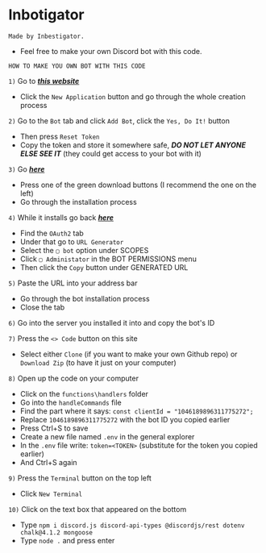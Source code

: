 ﻿# Inbotigator
`Made by Inbestigator.`
- Feel free to make your own Discord bot with this code.

`HOW TO MAKE YOU OWN BOT WITH THIS CODE`

`1)` Go to [***this website***](https://discord.com/developers/applications)
- Click the `New Application` button and go through the whole creation process

`2)` Go to the `Bot` tab and click `Add Bot`, click the `Yes, Do It!` button
- Then press `Reset Token`
- Copy the token and store it somewhere safe, ***DO NOT LET ANYONE ELSE SEE IT*** (they could get access to your bot with it)

`3)` Go [***here***](https://nodejs.org)
- Press one of the green download buttons (I recommend the one on the left)
- Go through the installation process

`4)` While it installs go back [***here***](https://discord.com/developers/applications)
- Find the `OAuth2` tab
- Under that go to `URL Generator`
- Select the `▢ bot` option under SCOPES
- Click `▢ Administator` in the BOT PERMISSIONS menu
- Then click the `Copy` button under GENERATED URL

`5)` Paste the URL into your address bar
- Go through the bot installation process
- Close the tab

`6)` Go into the server you installed it into and copy the bot's ID
	
`7)` Press the `<> Code` button on this site
- Select either `Clone` (if you want to make your own Github repo) or `Download Zip` (to have it just on your computer)

`8)` Open up the code on your computer 
- Click on the `functions\handlers` folder
- Go into the `handleCommands` file
- Find the part where it says: `const clientId = "1046189896311775272";`
- Replace `1046189896311775272` with the bot ID you copied earlier
- Press Ctrl+S to save
- Create a new file named `.env` in the general explorer
- In the `.env` file write: `token=<TOKEN>` (substitute <TOKEN> for the token you copied earlier)
- And Ctrl+S again

`9)` Press the `Terminal` button on the top left
- Click `New Terminal`

`10)` Click on the text box that appeared on the bottom
- Type `npm i discord.js discord-api-types @discordjs/rest dotenv chalk@4.1.2 mongoose`
- Type `node .` and press enter	
